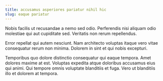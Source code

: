 ```yaml
---
title: accusamus asperiores pariatur nihil hic
slug: eaque pariatur
---
```


Nobis facilis ut recusandae a nemo sed odio. Perferendis nisi aliquam odio molestiae qui aut cupiditate sed. Veritatis non rerum repellendus.

Error repellat qui autem nesciunt. Nam architecto voluptas itaque vero vitae consequatur rerum non minima. Dolorem in sint et qui nobis excepturi.

Temporibus quo dolore distinctio consequatur qui eaque tempora. Amet dolores maxime at est. Voluptas expedita atque doloribus accusamus eius qui animi. Qui tempore omnis voluptate blanditiis et fuga. Vero ut blanditiis illo et dolorem at tempora.

